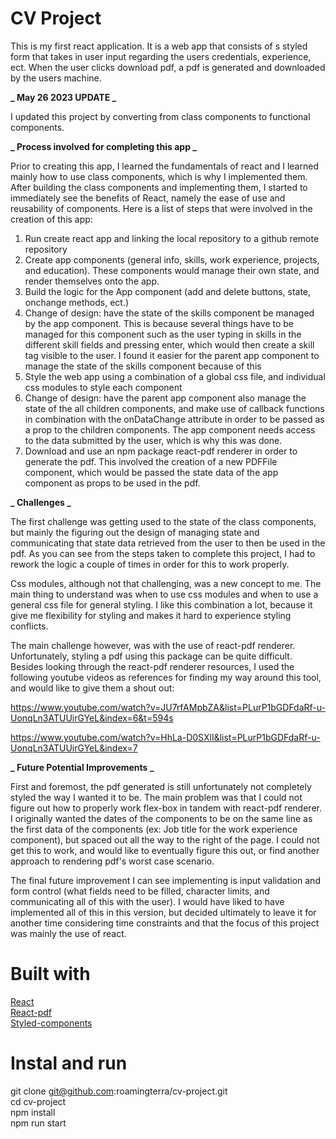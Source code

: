 # CV Project

This is my first react application. It is a web app that consists of s styled form that takes in user input regarding the users credentials, experience, ect. When the user clicks download pdf, a pdf is generated and downloaded by the users machine.

**_ May 26 2023 UPDATE _**

I updated this project by converting from class components to functional components.

**_ Process involved for completing this app _**

Prior to creating this app, I learned the fundamentals of react and I learned mainly how to use class components, which is why I implemented them. After building the class components and implementing them, I started to immediately see the benefits of React, namely the ease of use and reusability of components. Here is a list of steps that were involved in the creation of this app:

1. Run create react app and linking the local repository to a github remote repository
2. Create app components (general info, skills, work experience, projects, and education). These components would manage their own state, and render themselves onto the app.
3. Build the logic for the App component (add and delete buttons, state, onchange methods, ect.)
4. Change of design: have the state of the skills component be managed by the app component. This is because several things have to be managed for this component such as the user typing in skills in the different skill fields and pressing enter, which would then create a skill tag visible to the user. I found it easier for the parent app component to manage the state of the skills component because of this
5. Style the web app using a combination of a global css file, and individual css modules to style each component
6. Change of design: have the parent app component also manage the state of the all children components, and make use of callback functions in combination with the onDataChange attribute in order to be passed as a prop to the children components. The app component needs access to the data submitted by the user, which is why this was done.
7. Download and use an npm package react-pdf renderer in order to generate the pdf. This involved the creation of a new PDFFile component, which would be passed the state data of the app component as props to be used in the pdf.

**_ Challenges _**

The first challenge was getting used to the state of the class components, but mainly the figuring out the design of managing state and communicating that state data retrieved from the user to then be used in the pdf. As you can see from the steps taken to complete this project, I had to rework the logic a couple of times in order for this to work properly.

Css modules, although not that challenging, was a new concept to me. The main thing to understand was when to use css modules and when to use a general css file for general styling. I like this combination a lot, because it give me flexibility for styling and makes it hard to experience styling conflicts.

The main challenge however, was with the use of react-pdf renderer. Unfortunately, styling a pdf using this package can be quite difficult. Besides looking through the react-pdf renderer resources, I used the following youtube videos as references for finding my way around this tool, and would like to give them a shout out:

https://www.youtube.com/watch?v=JU7rfAMpbZA&list=PLurP1bGDFdaRf-u-UonqLn3ATUUirGYeL&index=6&t=594s

https://www.youtube.com/watch?v=HhLa-D0SXlI&list=PLurP1bGDFdaRf-u-UonqLn3ATUUirGYeL&index=7

**_ Future Potential Improvements _**

First and foremost, the pdf generated is still unfortunately not completely styled the way I wanted it to be. The main problem was that I could not figure out how to properly work flex-box in tandem with react-pdf renderer. I originally wanted the dates of the components to be on the same line as the first data of the components (ex: Job title for the work experience component), but spaced out all the way to the right of the page. I could not get this to work, and would like to eventually figure this out, or find another approach to rendering pdf's worst case scenario.

The final future improvement I can see implementing is input validation and form control (what fields need to be filled, character limits, and communicating all of this with the user). I would have liked to have implemented all of this in this version, but decided ultimately to leave it for another time considering time constraints and that the focus of this project was mainly the use of react.

# Built with

[React](https://react.dev/)<br>
[React-pdf](https://react-pdf.org/)<br>
[Styled-components](https://styled-components.com/)

# Instal and run

git clone git@github.com:roamingterra/cv-project.git<br>
cd cv-project<br>
npm install<br>
npm run start
